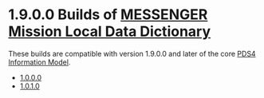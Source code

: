 # 1.9.0.0 Builds of [MESSENGER Mission Local Data Dictionary](../../src)

These builds are compatible with version 1.9.0.0 and later of the core [PDS4 Information Model](https://pds.nasa.gov/pds4/doc/im/).

- [1.0.0.0](1.0.0.0)
- [1.0.1.0](1.0.1.0)
